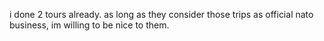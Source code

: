 i done 2 tours already. as long as they consider those trips as official nato business, im willing to be nice to them.
